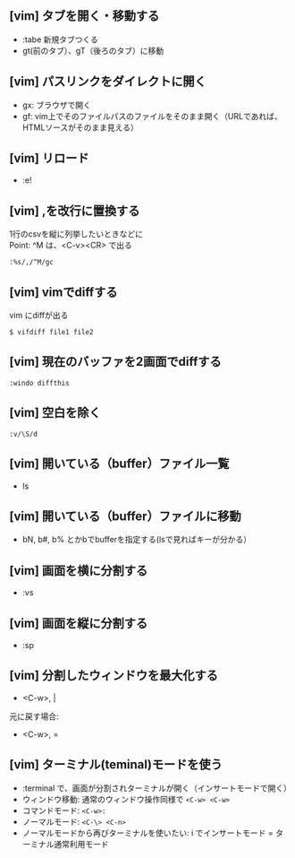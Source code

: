 ## [vim] タブを開く・移動する
- :tabe 新規タブつくる
- gt(前のタブ）、gT（後ろのタブ）に移動


## [vim] パスリンクをダイレクトに開く
- gx: ブラウザで開く
- gf: vim上でそのファイルパスのファイルをそのまま開く（URLであれば、HTMLソースがそのまま見える）


## [vim] リロード
- :e!


## [vim] ,を改行に置換する
1行のcsvを縦に列挙したいときなどに  
Point: ^M は、\<C-v\>\<CR\> で出る
```
:%s/,/^M/gc
```


## [vim] vimでdiffする
vim にdiffが出る
```
$ vifdiff file1 file2
```


## [vim] 現在のバッファを2画面でdiffする
```
:windo diffthis
```


## [vim] 空白を除く
```
:v/\S/d
```


## [vim] 開いている（buffer）ファイル一覧
- ls


## [vim] 開いている（buffer）ファイルに移動
- bN, b#, b% とかbでbufferを指定する(lsで見ればキーが分かる）


## [vim] 画面を横に分割する
- :vs


## [vim] 画面を縦に分割する
- :sp


## [vim] 分割したウィンドウを最大化する
- \<C-w\>, |

元に戻す場合:
- \<C-w\>, =


## [vim] ターミナル(teminal)モードを使う
- :terminal で、画面が分割されターミナルが開く（インサートモードで開く）
- ウィンドウ移動: 通常のウィンドウ操作同様で `<C-w> <C-w>`
- コマンドモード: `<C-w>:`
- ノーマルモード: `<C-\> <C-n>` 
- ノーマルモードから再びターミナルを使いたい: i でインサートモード = ターミナル通常利用モード

